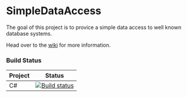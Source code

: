 # SimpleDataAccess

The goal of this project is to provice a simple data access to well known database systems.

Head over to the [wiki](https://github.com/Roemer/SimpleDataAccess/wiki) for more information.

### Build Status

Project | Status
------------- | -------------
C#  | [![Build status](https://ci.appveyor.com/api/projects/status/kioc28h0ap27nk94?svg=true)](https://ci.appveyor.com/project/RomanBaeriswyl/simpledataaccess)
